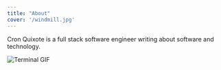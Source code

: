 ```yaml
---
title: "About"
cover: '/windmill.jpg'
---
```


Cron Quixote is a full stack software engineer writing about software and technology.

![Terminal GIF](/cron.gif)

